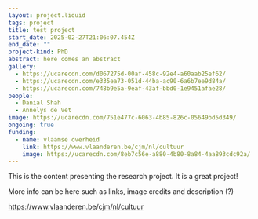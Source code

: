 ```yaml
---
layout: project.liquid
tags: project
title: test project
start_date: 2025-02-27T21:06:07.454Z
end_date: ""
project-kind: PhD
abstract: here comes an abstract
gallery:
  - https://ucarecdn.com/d067275d-00af-458c-92e4-a60aab25ef62/
  - https://ucarecdn.com/e335ea73-051d-44ba-ac90-6a6b7ee9d84a/
  - https://ucarecdn.com/748b9e5a-9eaf-43af-bbd0-1e9451afae28/
people:
  - Danial Shah
  - Annelys de Vet
image: https://ucarecdn.com/751e477c-6063-4b85-826c-05649bd5d349/
ongoing: true
funding:
  - name: vlaamse overheid
    link: https://www.vlaanderen.be/cjm/nl/cultuur
    image: https://ucarecdn.com/8eb7c56e-a880-4b80-8a84-4aa893cdc92a/
---
```

This is the content presenting the research project. It is a great project!

More info can be here such as links, image credits and description (?)

<https://www.vlaanderen.be/cjm/nl/cultuur>
